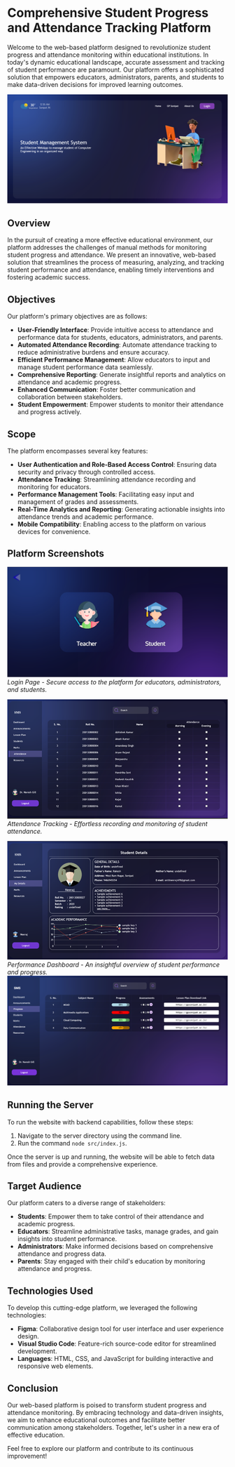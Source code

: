 # Comprehensive Student Progress and Attendance Tracking Platform

Welcome to the web-based platform designed to revolutionize student progress and attendance monitoring within educational institutions. In today's dynamic educational landscape, accurate assessment and tracking of student performance are paramount. Our platform offers a sophisticated solution that empowers educators, administrators, parents, and students to make data-driven decisions for improved learning outcomes.

![Platform Screenshot](/Overview/image_2023-08-07_123637884.png)

## Overview

In the pursuit of creating a more effective educational environment, our platform addresses the challenges of manual methods for monitoring student progress and attendance. We present an innovative, web-based solution that streamlines the process of measuring, analyzing, and tracking student performance and attendance, enabling timely interventions and fostering academic success.

## Objectives

Our platform's primary objectives are as follows:

- **User-Friendly Interface**: Provide intuitive access to attendance and performance data for students, educators, administrators, and parents.
- **Automated Attendance Recording**: Automate attendance tracking to reduce administrative burdens and ensure accuracy.
- **Efficient Performance Management**: Allow educators to input and manage student performance data seamlessly.
- **Comprehensive Reporting**: Generate insightful reports and analytics on attendance and academic progress.
- **Enhanced Communication**: Foster better communication and collaboration between stakeholders.
- **Student Empowerment**: Empower students to monitor their attendance and progress actively.

## Scope

The platform encompasses several key features:

- **User Authentication and Role-Based Access Control**: Ensuring data security and privacy through controlled access.
- **Attendance Tracking**: Streamlining attendance recording and monitoring for educators.
- **Performance Management Tools**: Facilitating easy input and management of grades and assessments.
- **Real-Time Analytics and Reporting**: Generating actionable insights into attendance trends and academic performance.
- **Mobile Compatibility**: Enabling access to the platform on various devices for convenience.

## Platform Screenshots

![Login Page](/Overview/image_2023-08-07_123725292.png)
*Login Page - Secure access to the platform for educators, administrators, and students.*

![Attendance Tracking](/Overview/image_2023-08-07_124439754.png)
*Attendance Tracking - Effortless recording and monitoring of student attendance.*

![Performance Dashboard](/Overview/image_2023-08-07_124208217.png)
*Performance Dashboard - An insightful overview of student performance and progress.*
![Performance Dashboard](Overview/image_2023-08-07_124412780.png)

## Running the Server

To run the website with backend capabilities, follow these steps:

1. Navigate to the server directory using the command line.
2. Run the command `node src/index.js`.

Once the server is up and running, the website will be able to fetch data from files and provide a comprehensive experience.

## Target Audience

Our platform caters to a diverse range of stakeholders:

- **Students**: Empower them to take control of their attendance and academic progress.
- **Educators**: Streamline administrative tasks, manage grades, and gain insights into student performance.
- **Administrators**: Make informed decisions based on comprehensive attendance and progress data.
- **Parents**: Stay engaged with their child's education by monitoring attendance and progress.

## Technologies Used

To develop this cutting-edge platform, we leveraged the following technologies:

- **Figma**: Collaborative design tool for user interface and user experience design.
- **Visual Studio Code**: Feature-rich source-code editor for streamlined development.
- **Languages**: HTML, CSS, and JavaScript for building interactive and responsive web elements.

## Conclusion

Our web-based platform is poised to transform student progress and attendance monitoring. By embracing technology and data-driven insights, we aim to enhance educational outcomes and facilitate better communication among stakeholders. Together, let's usher in a new era of effective education.

Feel free to explore our platform and contribute to its continuous improvement!
